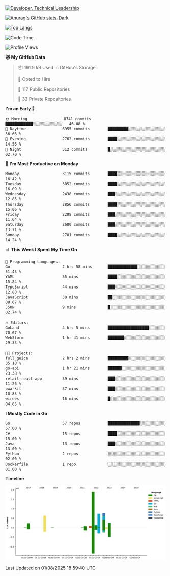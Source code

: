 <div>
  <a href="https://www.linkedin.com/in/arielpineiro/" target="_blank" rel="nofollow noopener noreferrer">
    <img src="https://img.shields.io/badge/-LinkedIn-%230077B5?style=for-the-badge&logo=linkedin&logoColor=white" alt="Developer, Technical Leadership" title="Ariel Piñeiro">
  </a>
</div>

[![Anurag's GitHub stats-Dark](https://github-readme-stats.vercel.app/api?username=arielsrv&show_icons=true&theme=dark#gh-dark-mode-only)](https://github.com/anuraghazra/github-readme-stats#gh-dark-mode-only)

[![Top Langs](https://github-readme-stats.vercel.app/api/top-langs/?username=arielsrv&layout=compact&langs_count=10&theme=dark#gh-dark-mode-only)](https://github.com/anuraghazra/github-readme-stats&theme=dark#gh-dark-mode-only)

<!--START_SECTION:waka-->
![Code Time](http://img.shields.io/badge/Code%20Time-1%2C360%20hrs%2018%20mins-blue)

![Profile Views](http://img.shields.io/badge/Profile%20Views-21-blue)

**🐱 My GitHub Data** 

> 📦 191.9 kB Used in GitHub's Storage 
 > 
> 💼 Opted to Hire
 > 
> 📜 117 Public Repositories 
 > 
> 🔑 33 Private Repositories 
 > 
**I'm an Early 🐤** 

```text
🌞 Morning                8741 commits        ████████████░░░░░░░░░░░░░   46.08 % 
🌆 Daytime                6955 commits        █████████░░░░░░░░░░░░░░░░   36.66 % 
🌃 Evening                2762 commits        ████░░░░░░░░░░░░░░░░░░░░░   14.56 % 
🌙 Night                  512 commits         █░░░░░░░░░░░░░░░░░░░░░░░░   02.70 % 
```
📅 **I'm Most Productive on Monday** 

```text
Monday                   3115 commits        ████░░░░░░░░░░░░░░░░░░░░░   16.42 % 
Tuesday                  3052 commits        ████░░░░░░░░░░░░░░░░░░░░░   16.09 % 
Wednesday                2438 commits        ███░░░░░░░░░░░░░░░░░░░░░░   12.85 % 
Thursday                 2856 commits        ████░░░░░░░░░░░░░░░░░░░░░   15.06 % 
Friday                   2208 commits        ███░░░░░░░░░░░░░░░░░░░░░░   11.64 % 
Saturday                 2600 commits        ███░░░░░░░░░░░░░░░░░░░░░░   13.71 % 
Sunday                   2701 commits        ████░░░░░░░░░░░░░░░░░░░░░   14.24 % 
```


📊 **This Week I Spent My Time On** 

```text
💬 Programming Languages: 
Go                       2 hrs 58 mins       █████████████░░░░░░░░░░░░   51.43 % 
YAML                     55 mins             ████░░░░░░░░░░░░░░░░░░░░░   15.84 % 
TypeScript               44 mins             ███░░░░░░░░░░░░░░░░░░░░░░   12.88 % 
JavaScript               30 mins             ██░░░░░░░░░░░░░░░░░░░░░░░   08.67 % 
JSON                     9 mins              █░░░░░░░░░░░░░░░░░░░░░░░░   02.74 % 

🔥 Editors: 
GoLand                   4 hrs 5 mins        ██████████████████░░░░░░░   70.67 % 
WebStorm                 1 hr 41 mins        ███████░░░░░░░░░░░░░░░░░░   29.33 % 

🐱‍💻 Projects: 
full_guice               2 hrs 2 mins        █████████░░░░░░░░░░░░░░░░   35.18 % 
go-api                   1 hr 21 mins        ██████░░░░░░░░░░░░░░░░░░░   23.38 % 
retail-react-app         39 mins             ███░░░░░░░░░░░░░░░░░░░░░░   11.26 % 
pwa-kit                  37 mins             ███░░░░░░░░░░░░░░░░░░░░░░   10.83 % 
wirees                   16 mins             █░░░░░░░░░░░░░░░░░░░░░░░░   04.65 % 
```

**I Mostly Code in Go** 

```text
Go                       57 repos            ██████████████░░░░░░░░░░░   57.00 % 
C#                       15 repos            ████░░░░░░░░░░░░░░░░░░░░░   15.00 % 
Java                     13 repos            ███░░░░░░░░░░░░░░░░░░░░░░   13.00 % 
Python                   2 repos             ░░░░░░░░░░░░░░░░░░░░░░░░░   02.00 % 
Dockerfile               1 repo              ░░░░░░░░░░░░░░░░░░░░░░░░░   01.00 % 
```



**Timeline**

![Lines of Code chart](https://raw.githubusercontent.com/arielsrv/arielsrv/main/assets/bar_graph.png)


 Last Updated on 01/08/2025 18:59:40 UTC
<!--END_SECTION:waka-->
